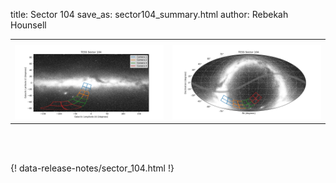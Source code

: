 title: Sector 104
save_as: sector104_summary.html
author: Rebekah Hounsell


<table>
  <tr>
    <th colspan="2" ></th>
  </tr>
  <tr>
    <td width="50%" style = "text-align: center;">
          <img class="img-responsive" style="max-width:100%;" src="images/sector-plots/tess_galactic_sector_104.png"> 
    </td>
   <td width="50%" style = "text-align: center;">
          <img class="img-responsive" style="max-width:100%;" src="images/sector-plots/tess_icrs_sector_104.png">
    </td>
  </tr>
</table>
<br></br>





{! data-release-notes/sector_104.html !}

<!---<img class="img-responsive" style="max-width:90%;" src="images/sector-plots/sector-plots.104.jpeg">--->